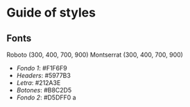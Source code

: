 # Guide of styles

## Fonts 
Roboto (300, 400, 700, 900)
Montserrat (300, 400, 700, 900)

* *Fondo 1*: #F1F6F9
* *Headers*: #5977B3
* *Letra*: #212A3E
* *Botones*: #B8C2D5
* *Fondo 2*: #D5DFF0
a
